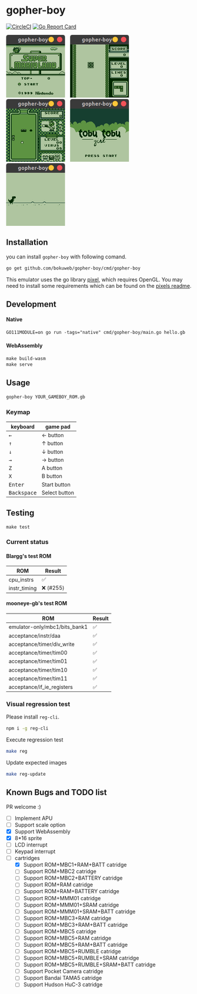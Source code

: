 # gopher-boy

[![CircleCI](https://circleci.com/gh/bokuweb/gopher-boy/tree/master.svg?style=svg)](https://circleci.com/gh/bokuweb/gopher-boy/tree/master) [![Go Report Card](https://goreportcard.com/badge/github.com/bokuweb/gopher-boy)](https://goreportcard.com/report/github.com/bokuweb/gopher-boy)

<img src="screenshot/mario.png">　<img src="screenshot/tetris.png">　<img src="screenshot/drmario.png">　<img src="screenshot/tobu.png">　<img src="screenshot/dino.png">

## Installation

you can install `gopher-boy` with following comand.

```sh
go get github.com/bokuweb/gopher-boy/cmd/gopher-boy
```

This emulator uses the go library [pixel](https://github.com/faiface/pixel), which requires OpenGL. You may need to install some requirements which can be found on the [pixels readme](https://github.com/faiface/pixel#requirements).

## Development

#### Native

```
GO111MODULE=on go run -tags="native" cmd/gopher-boy/main.go hello.gb
```

#### WebAssembly

```
make build-wasm
make serve
```

## Usage

```sh
gopher-boy YOUR_GAMEBOY_ROM.gb
```

### Keymap

| keyboard             | game pad      |
| -------------------- | ------------- |
| <kbd>&larr;</kbd>    | &larr; button |
| <kbd>&uarr;</kbd>    | &uarr; button |
| <kbd>&darr;</kbd>    | &darr; button |
| <kbd>&rarr;</kbd>    | &rarr; button |
| <kbd>Z</kbd>         | A button      |
| <kbd>X</kbd>         | B button      |
| <kbd>Enter</kbd>     | Start button  |
| <kbd>Backspace</kbd> | Select button |

## Testing

```
make test
```

### Current status

#### Blargg's test ROM

| ROM          | Result    |
| ------------ | --------- |
| cpu_instrs   | ✅        |
| instr_timing | ❌ (#255) |

#### mooneye-gb's test ROM

| ROM                           | Result |
| ----------------------------- | ------ |
| emulator-only/mbc1/bits_bank1 | ✅     |
| acceptance/instr/daa          | ✅     |
| acceptance/timer/div_write    | ✅     |
| acceptance/timer/tim00        | ✅     |
| acceptance/timer/tim01        | ✅     |
| acceptance/timer/tim10        | ✅     |
| acceptance/timer/tim11        | ✅     |
| acceptance/if_ie_registers    | ✅     |

### Visual regression test

Please install `reg-cli`.

```sh
npm i -g reg-cli
```

Execute regression test

```sh
make reg
```

Update expected images

```sh
make reg-update
```

## Known Bugs and TODO list

PR welcome :)

- [ ] Implement APU
- [ ] Support scale option
- [x] Support WebAssembly
- [x] 8\*16 sprite
- [ ] LCD interrupt
- [ ] Keypad interrupt
- [ ] cartridges
  - [x] Support ROM+MBC1+RAM+BATT catridge
  - [ ] Support ROM+MBC2 catridge
  - [ ] Support ROM+MBC2+BATTERY catridge
  - [ ] Support ROM+RAM catridge
  - [ ] Support ROM+RAM+BATTERY catridge
  - [ ] Support ROM+MMM01 catridge
  - [ ] Support ROM+MMM01+SRAM catridge
  - [ ] Support ROM+MMM01+SRAM+BATT catridge
  - [ ] Support ROM+MBC3+RAM catridge
  - [ ] Support ROM+MBC3+RAM+BATT catridge
  - [ ] Support ROM+MBC5 catridge
  - [ ] Support ROM+MBC5+RAM catridge
  - [ ] Support ROM+MBC5+RAM+BATT catridge
  - [ ] Support ROM+MBC5+RUMBLE catridge
  - [ ] Support ROM+MBC5+RUMBLE+SRAM catridge
  - [ ] Support ROM+MBC5+RUMBLE+SRAM+BATT catridge
  - [ ] Support Pocket Camera catridge
  - [ ] Support Bandai TAMA5 catridge
  - [ ] Support Hudson HuC-3 catridge
